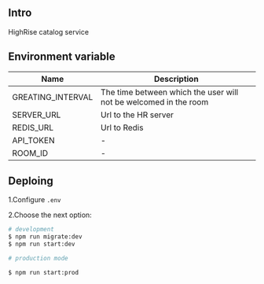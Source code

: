 
## Intro

HighRise catalog service

## Environment variable

| Name  | Description |
| -------------  | ------------- |
| GREATING_INTERVAL  | The time between which the user will not be welcomed in the room |
| SERVER_URL      | Url to the HR server  |
| REDIS_URL       | Url to Redis  |
| API_TOKEN       | - |
| ROOM_ID         | - |

## Deploing
1.Configure `.env`

2.Choose the next option:

```bash
# development
$ npm run migrate:dev
$ npm run start:dev

# production mode

$ npm run start:prod
```
